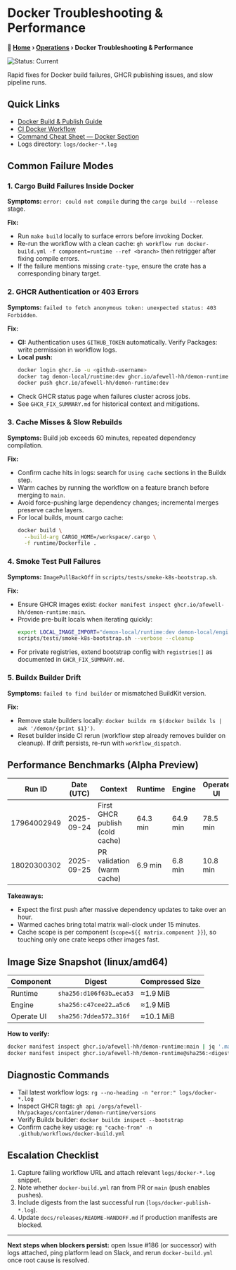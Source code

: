 # Docker Troubleshooting & Performance

**📍 [Home](../README.md) › [Operations](README.md) › Docker Troubleshooting & Performance**

![Status: Current](https://img.shields.io/badge/Status-Current-green)

Rapid fixes for Docker build failures, GHCR publishing issues, and slow pipeline runs.

## Quick Links

- [Docker Build & Publish Guide](../how-to-guides/docker-pipeline.md)
- [CI Docker Workflow](../../.github/workflows/docker-build.yml)
- [Command Cheat Sheet — Docker Section](../quick-reference/command-cheat-sheet.md#docker--containers)
- Logs directory: `logs/docker-*.log`

## Common Failure Modes

### 1. Cargo Build Failures Inside Docker

**Symptoms:** `error: could not compile` during the `cargo build --release` stage.

**Fix:**
- Run `make build` locally to surface errors before invoking Docker.
- Re-run the workflow with a clean cache: `gh workflow run docker-build.yml -f component=runtime --ref <branch>` then retrigger after fixing compile errors.
- If the failure mentions missing `crate-type`, ensure the crate has a corresponding binary target.

### 2. GHCR Authentication or 403 Errors

**Symptoms:** `failed to fetch anonymous token: unexpected status: 403 Forbidden`.

**Fix:**
- **CI:** Authentication uses `GITHUB_TOKEN` automatically. Verify Packages: write permission in workflow logs.
- **Local push:**
  ```bash
  docker login ghcr.io -u <github-username>
  docker tag demon-local/runtime:dev ghcr.io/afewell-hh/demon-runtime:dev
  docker push ghcr.io/afewell-hh/demon-runtime:dev
  ```
- Check GHCR status page when failures cluster across jobs.
- See `GHCR_FIX_SUMMARY.md` for historical context and mitigations.

### 3. Cache Misses & Slow Rebuilds

**Symptoms:** Build job exceeds 60 minutes, repeated dependency compilation.

**Fix:**
- Confirm cache hits in logs: search for `Using cache` sections in the Buildx step.
- Warm caches by running the workflow on a feature branch before merging to `main`.
- Avoid force-pushing large dependency changes; incremental merges preserve cache layers.
- For local builds, mount cargo cache:
  ```bash
  docker build \
    --build-arg CARGO_HOME=/workspace/.cargo \
    -f runtime/Dockerfile .
  ```

### 4. Smoke Test Pull Failures

**Symptoms:** `ImagePullBackOff` in `scripts/tests/smoke-k8s-bootstrap.sh`.

**Fix:**
- Ensure GHCR images exist: `docker manifest inspect ghcr.io/afewell-hh/demon-runtime:main`.
- Provide pre-built locals when iterating quickly:
  ```bash
  export LOCAL_IMAGE_IMPORT="demon-local/runtime:dev demon-local/engine:dev demon-local/operate-ui:dev"
  scripts/tests/smoke-k8s-bootstrap.sh --verbose --cleanup
  ```
- For private registries, extend bootstrap config with `registries[]` as documented in `GHCR_FIX_SUMMARY.md`.

### 5. Buildx Builder Drift

**Symptoms:** `failed to find builder` or mismatched BuildKit version.

**Fix:**
- Remove stale builders locally: `docker buildx rm $(docker buildx ls | awk '/demon/{print $1}')`.
- Reset builder inside CI rerun (workflow step already removes builder on cleanup). If drift persists, re-run with `workflow_dispatch`.

## Performance Benchmarks (Alpha Preview)

| Run ID | Date (UTC) | Context | Runtime | Engine | Operate UI |
|--------|------------|---------|---------|--------|------------|
| 17964002949 | 2025-09-24 | First GHCR publish (cold cache) | 64.3 min | 64.9 min | 78.5 min |
| 18020300302 | 2025-09-25 | PR validation (warm cache) | 6.9 min | 6.8 min | 10.8 min |

**Takeaways:**
- Expect the first push after massive dependency updates to take over an hour.
- Warmed caches bring total matrix wall-clock under 15 minutes.
- Cache scope is per component (`scope=${{ matrix.component }}`), so touching only one crate keeps other images fast.

## Image Size Snapshot (linux/amd64)

| Component | Digest | Compressed Size |
|-----------|--------|----------------|
| Runtime | `sha256:d106f63b…eca53` | ≈1.9 MiB |
| Engine | `sha256:c47cee22…a5c6` | ≈1.9 MiB |
| Operate UI | `sha256:7ddea572…316f` | ≈10.1 MiB |

**How to verify:**
```bash
docker manifest inspect ghcr.io/afewell-hh/demon-runtime:main | jq '.manifests[0].digest'
docker manifest inspect ghcr.io/afewell-hh/demon-runtime@sha256:<digest> | jq '.layers[].size'
```

## Diagnostic Commands

- Tail latest workflow logs: `rg --no-heading -n "error:" logs/docker-*.log`
- Inspect GHCR tags: `gh api /orgs/afewell-hh/packages/container/demon-runtime/versions`
- Verify Buildx builder: `docker buildx inspect --bootstrap`
- Confirm cache key usage: `rg "cache-from" -n .github/workflows/docker-build.yml`

## Escalation Checklist

1. Capture failing workflow URL and attach relevant `logs/docker-*.log` snippet.
2. Note whether `docker-build.yml` ran from PR or `main` (push enables pushes).
3. Include digests from the last successful run (`logs/docker-publish-*.log`).
4. Update `docs/releases/README-HANDOFF.md` if production manifests are blocked.

---

**Next steps when blockers persist:** open Issue #186 (or successor) with logs attached, ping platform lead on Slack, and rerun `docker-build.yml` once root cause is resolved.
